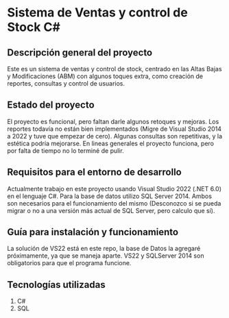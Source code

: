 # Sistema de Ventas y control de Stock C#
## Descripción general del proyecto
Este es un sistema de ventas y control de stock, centrado en las Altas Bajas y Modificaciones (ABM) con algunos toques extra, como creación de reportes, consultas y control de usuarios.
## Estado del proyecto
El proyecto es funcional, pero faltan darle algunos retoques y mejoras. Los reportes todavía no están bien implementados (Migre de Visual Studio 2014 a 2022 y tuve que empezar de cero). Algunas consultas son repetitivas, y la estética podría mejorarse. En lineas generales el proyecto funciona, pero por falta de tiempo no lo terminé de pulir.
## Requisitos para el entorno de desarrollo
Actualmente trabajo en este proyecto usando Visual Studio 2022 (.NET 6.0) en el lenguaje C#. Para la base de datos utilizo SQL Server 2014. Ambos son necesarios para el funcionamiento del mismo (Desconozco si se pueda migrar o no a una versión más actual de SQL Server, pero calculo que sí).
## Guía para instalación y funcionamiento
La solución de VS22 está en este repo, la base de Datos la agregaré próximamente, ya que se maneja aparte. VS22 y SQLServer 2014 son obligatorios para que el programa funcione. 
## Tecnologías utilizadas
1. C# 
2. SQL

